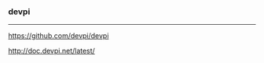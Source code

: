 ### devpi
---
https://github.com/devpi/devpi

http://doc.devpi.net/latest/

```py








```

```
```

```
```

